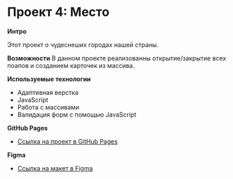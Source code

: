 # Проект 4: Место
**Интро**

Этот проект о чудеснеших городах нашей страны.

**Возможности**
В данном проекте реализованны открытие/закрытие всех поапов и созданием карточек из массива.

**Используемые технологии**
* Адаптивная верстка
* JavaScript
* Работа с массивами 
* Валидация форм с помощью JavaScript

**GitHub Pages**

* [Ссылка на проект в GitHub Pages](https://aleksandrstamat.github.io/mesto/)

**Figma**

* [Ссылка на макет в Figma](https://www.figma.com/file/StZjf8HnoeLdiXS7dYrLAh/JavaScript.-Sprint-4)